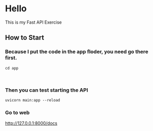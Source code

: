 # Hello

This is my Fast API Exercise 

## How to Start

### Because I put the code in the app floder, you need go there first.

```
cd app
```
<br>

### Then you can test starting the API

```
uvicorn main:app --reload
```

### Go to web
http://127.0.0.1:8000/docs

